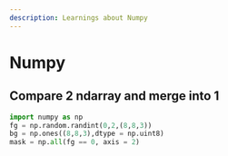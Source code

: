 ```yaml
---
description: Learnings about Numpy
---
```


# Numpy

## Compare 2 ndarray and merge into 1

```python
import numpy as np
fg = np.random.randint(0,2,(8,8,3))
bg = np.ones((8,8,3),dtype = np.uint8)
mask = np.all(fg == 0, axis = 2)
```

